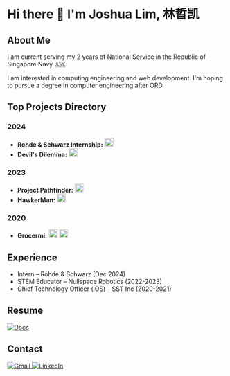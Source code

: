 # Hi there 👋 I'm Joshua Lim, 林晢凯

## About Me
I am current serving my 2 years of National Service in the Republic of Singapore Navy 🇸🇬.

I am interested in computing engineering and web development. I'm hoping to pursue a degree in computer engineering after ORD.

## Top Projects Directory
### 2024
- **Rohde & Schwarz Internship:** <a href="https://github.com/JoshuaLimZK/RnSInternship"><img alt="GitHub" src="https://img.shields.io/badge/Github-%23121011.svg?logo=github&logoColor=white" height=20/></a>
- **Devil's Dilemma:** <a href="https://devpost.com/software/devil-s-dilemma"><img alt="GitHub" src="https://img.shields.io/badge/Devpost-003E54.svg?logo=devpost&logoColor=white" height=20/></a>

### 2023
- **Project Pathfinder:** <a href="https://devpost.com/software/pathfinder-9uifow"><img alt="GitHub" src="https://img.shields.io/badge/Devpost-003E54.svg?logo=devpost&logoColor=white" height=20/></a>
- **HawkerMan:** <a href="https://devpost.com/software/hawkerman"><img alt="GitHub" src="https://img.shields.io/badge/Devpost-003E54.svg?logo=devpost&logoColor=white" height=20/></a>

### 2020
- **Grocermi:** <a href="https://github.com/swiftaccelerator2020/grocermi"><img alt="GitHub" src="https://img.shields.io/badge/Github-%23121011.svg?logo=github&logoColor=white" height=20/></a> <a href="https://apps.apple.com/sg/app/grocermi/id1548968304"><img alt="App Store" src="https://img.shields.io/badge/App_Store-0D96F6?logo=app-store&logoColor=white" height=20 /></a><br>

## Experience

- Intern – Rohde & Schwarz (Dec 2024)
- STEM Educator – Nullspace Robotics (2022-2023)
- Chief Technology Officer (iOS) – SST Inc (2020-2021)

## Resume
<a href="https://docs.google.com/document/d/1jOkg6C2Z1IiPL66diISYn-uFmEuAsVtE/edit?usp=sharing&ouid=102034295280735562681&rtpof=true&sd=true">
  <img alt="Docs" src="https://img.shields.io/badge/Resume-4285F4?logo=googledocs&logoColor=white"/>                                              
</a>

## Contact
<a href="mailto:joshlimzk@gmail.com">
  <img alt="Gmail" src="https://img.shields.io/badge/Gmail-D14836?logo=gmail&logoColor=white"/>                                              
</a>
<a href="https://www.linkedin.com/in/joshualimzk">
<img alt="LinkedIn" src="https://img.shields.io/badge/Linkedin-%230077B5.svg?logo=linkedin&logoColor=white"/>
</a>                                                                                                                                                                                                    
                                                                                                                               
<!--
**JoshuaLimZK/JoshuaLimZK** is a ✨ _special_ ✨ repository because its `README.md` (this file) appears on your GitHub profile.
Here are some ideas to get you started:

- 🔭 I’m currently working on ...
- 🌱 I’m currently learning ...
- 👯 I’m looking to collaborate on ...
- 🤔 I’m looking for help with ...
- 💬 Ask me about ...
- 📫 How to reach me: ...
- 😄 Pronouns: ...
- ⚡ Fun fact: ...
-->
